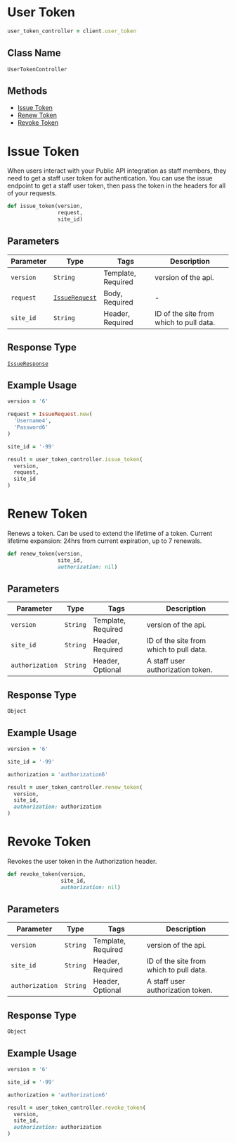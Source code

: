 # User Token

```ruby
user_token_controller = client.user_token
```

## Class Name

`UserTokenController`

## Methods

* [Issue Token](../../doc/controllers/user-token.md#issue-token)
* [Renew Token](../../doc/controllers/user-token.md#renew-token)
* [Revoke Token](../../doc/controllers/user-token.md#revoke-token)


# Issue Token

When users interact with your Public API integration as staff members, they need to get a staff user token for authentication.
You can use the issue endpoint to get a staff user token, then pass the token in the headers for all of your requests.

```ruby
def issue_token(version,
                request,
                site_id)
```

## Parameters

| Parameter | Type | Tags | Description |
|  --- | --- | --- | --- |
| `version` | `String` | Template, Required | version of the api. |
| `request` | [`IssueRequest`](../../doc/models/issue-request.md) | Body, Required | - |
| `site_id` | `String` | Header, Required | ID of the site from which to pull data. |

## Response Type

[`IssueResponse`](../../doc/models/issue-response.md)

## Example Usage

```ruby
version = '6'

request = IssueRequest.new(
  'Username4',
  'Password6'
)

site_id = '-99'

result = user_token_controller.issue_token(
  version,
  request,
  site_id
)
```


# Renew Token

Renews a token. Can be used to extend the lifetime of a token.
Current lifetime expansion: 24hrs from current expiration, up to 7 renewals.

```ruby
def renew_token(version,
                site_id,
                authorization: nil)
```

## Parameters

| Parameter | Type | Tags | Description |
|  --- | --- | --- | --- |
| `version` | `String` | Template, Required | version of the api. |
| `site_id` | `String` | Header, Required | ID of the site from which to pull data. |
| `authorization` | `String` | Header, Optional | A staff user authorization token. |

## Response Type

`Object`

## Example Usage

```ruby
version = '6'

site_id = '-99'

authorization = 'authorization6'

result = user_token_controller.renew_token(
  version,
  site_id,
  authorization: authorization
)
```


# Revoke Token

Revokes the user token in the Authorization header.

```ruby
def revoke_token(version,
                 site_id,
                 authorization: nil)
```

## Parameters

| Parameter | Type | Tags | Description |
|  --- | --- | --- | --- |
| `version` | `String` | Template, Required | version of the api. |
| `site_id` | `String` | Header, Required | ID of the site from which to pull data. |
| `authorization` | `String` | Header, Optional | A staff user authorization token. |

## Response Type

`Object`

## Example Usage

```ruby
version = '6'

site_id = '-99'

authorization = 'authorization6'

result = user_token_controller.revoke_token(
  version,
  site_id,
  authorization: authorization
)
```

